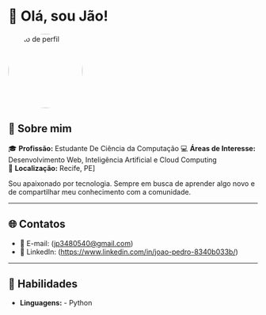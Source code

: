 # 👋 Olá, sou Jão!

<img src="https://avatars.githubusercontent.com/SEU-USERNAME" alt="foto de perfil" width="150" height="150" style="border-radius:50%;">

## 📝 Sobre mim
🎓 **Profissão:** Estudante De Ciência da Computação 
💻 **Áreas de Interesse:** Desenvolvimento Web, Inteligência Artificial e Cloud Computing  
📍 **Localização:** Recife, PE]  

Sou apaixonado por tecnologia. Sempre em busca de aprender algo novo e de compartilhar meu conhecimento com a comunidade.

---

## 🌐 Contatos
- 📧 E-mail: (jp3480540@gmail.com)
- 💼 LinkedIn: (https://www.linkedin.com/in/joao-pedro-8340b033b/)


---

## 🚀 Habilidades
- **Linguagens:** - Python  

